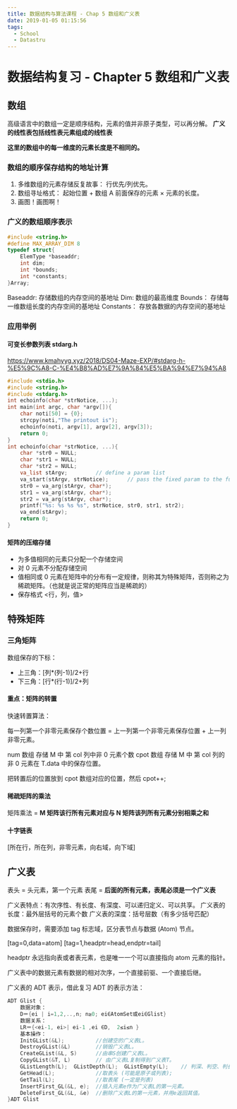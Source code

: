 ```yaml
---
title: 数据结构与算法课程 - Chap 5 数组和广义表
date: 2019-01-05 01:15:56
tags:
  - School
  - Datastru
---
```


# 数据结构复习 - Chapter 5 数组和广义表

## 数组

高级语言中的数组一定是顺序结构，元素的值并非原子类型，可以再分解。 **广义的线性表包括线性表元素组成的线性表**

**这里的数组中的每一维度的元素长度是不相同的。**

### 数组的顺序保存结构的地址计算

1. 多维数组的元素存储反复故事： 行优先/列优先。
2. 数组寻址格式： 起始位置 + 数组 A 前面保存的元素 × 元素的长度。
3. 画图！画图啊！

### 广义的数组顺序表示

```c
#include <string.h>
#define MAX_ARRAY_DIM 8
typedef struct{
    ElemType *baseaddr;
    int dim;
    int *bounds;
    int *constants;
}Array;
```

Baseaddr: 存储数组的内存空间的基地址
Dim: 数组的最高维度
Bounds： 存储每一维数组长度的内存空间的基地址
Constants： 存放各数据的内存空间的基地址

### 应用举例

#### 可变长参数列表 stdarg.h

https://www.kmahyyg.xyz/2018/DS04-Maze-EXP/#stdarg-h-%E5%9C%A8-C-%E4%B8%AD%E7%9A%84%E5%BA%94%E7%94%A8

```cpp
#include <stdio.h>
#include <string.h>
#include <stdarg.h>
int echoinfo(char *strNotice, ...);
int main(int argc, char *argv[]){
    char noti[50] = {0};
    strcpy(noti,"The printout is");
    echoinfo(noti, argv[1], argv[2], argv[3]);
    return 0;
}
int echoinfo(char *strNotice, ...){
    char *str0 = NULL;
    char *str1 = NULL;
    char *str2 = NULL;
    va_list stArgv;         // define a param list
    va_start(stArgv, strNotice);      // pass the fixed param to the function
    str0 = va_arg(stArgv, char*);
    str1 = va_arg(stArgv, char*);
    str2 = va_arg(stArgv, char*);
    printf("%s: %s %s %s", strNotice, str0, str1, str2);
    va_end(stArgv);
    return 0;
}
```

#### 矩阵的压缩存储

- 为多值相同的元素只分配一个存储空间
- 对 0 元素不分配存储空间
- 值相同或 0 元素在矩阵中的分布有一定规律，则称其为特殊矩阵，否则称之为稀疏矩阵。（也就是说正常的矩阵应当是稀疏的）
- 保存格式 <行，列，值>

## 特殊矩阵

### 三角矩阵

数组保存的下标：
  - 上三角：[列*(列-1)]/2+行
  - 下三角：[行*(行-1)]/2+列

#### 重点：矩阵的转置

快速转置算法： 

每一列第一个非零元素保存个数位置 = 上一列第一个非零元素保存位置 + 上一列非零元素。

num 数组 存储 M 中 第 col 列中非 0 元素个数
cpot 数组 存储 M 中 第 col 列的非 0 元素在 T.data 中的保存位置。

把转置后的位置放到 cpot 数组对应的位置，然后 cpot++;

#### 稀疏矩阵的乘法

矩阵乘法 = **M 矩阵该行所有元素对应与 N 矩阵该列所有元素分别相乘之和**

#### 十字链表

[所在行，所在列，非零元素，向右域，向下域]

## 广义表

表头 = 头元素，第一个元素
表尾 = **后面的所有元素，表尾必须是一个广义表**

广义表特点：有次序性、有长度、有深度、可以递归定义、可以共享。
广义表的长度：最外层括号的元素个数
广义表的深度：括号层数（有多少括号匹配）

数据保存时，需要添加 tag 标志域，区分表节点与数据 (Atom) 节点。

[tag=0,data=atom]
[tag=1,headptr=head,endptr=tail]

headptr 永远指向表或者表元素，也是唯一一个可以直接指向 atom 元素的指针。

广义表中的数据元素有数据的相对次序，一个直接前驱、一个直接后继。

广义表的 ADT 表示，借此复习 ADT 的表示方法：

```cpp
ADT Glist {
    数据对象：
    D＝{ei | i=1,2,..,n; n≥0; ei∈AtomSet或ei∈Glist}
    数据关系：
    LR＝{<ei-1, ei>| ei-1 ,ei ∈D,  2≤i≤n }
    基本操作：
    InitGList(&L);          //创建空的广义表L。
    DestroyGList(&L)        //销毁广义表L。
    CreateGList(&L, S)      //由串S创建广义表L。
    CopyGList(&T, L)        // 由广义表L复制得到广义表T。
    GListLength(L);  GListDepth(L);  GListEmpty(L);    // 判深、判空、判长
    GetHead(L);             //取表头 (可能是原子或列表);
    GetTail(L);             //取表尾 (一定是列表) 
    InsertFirst_GL(&L, e);  //插入元素e作为广义表L的第一元素。
    DeleteFirst_GL(&L, &e)  //删除广义表L的第一元素，并用e返回其值。
}ADT Glist
```
